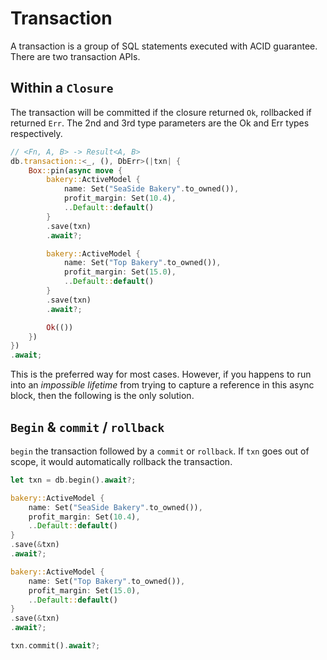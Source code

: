 # Transaction

A transaction is a group of SQL statements executed with ACID guarantee. There are two transaction APIs.

## Within a `Closure`

The transaction will be committed if the closure returned `Ok`, rollbacked if returned `Err`. The 2nd and 3rd type parameters are the Ok and Err types respectively.

```rust
// <Fn, A, B> -> Result<A, B>
db.transaction::<_, (), DbErr>(|txn| {
    Box::pin(async move {
        bakery::ActiveModel {
            name: Set("SeaSide Bakery".to_owned()),
            profit_margin: Set(10.4),
            ..Default::default()
        }
        .save(txn)
        .await?;

        bakery::ActiveModel {
            name: Set("Top Bakery".to_owned()),
            profit_margin: Set(15.0),
            ..Default::default()
        }
        .save(txn)
        .await?;

        Ok(())
    })
})
.await;
```

This is the preferred way for most cases. However, if you happens to run into an *impossible lifetime* from trying to capture a reference in this async block, then the following is the only solution.

## `Begin` & `commit` / `rollback`

`begin` the transaction followed by a `commit` or `rollback`. If `txn` goes out of scope, it would automatically rollback the transaction.

```rust
let txn = db.begin().await?;

bakery::ActiveModel {
    name: Set("SeaSide Bakery".to_owned()),
    profit_margin: Set(10.4),
    ..Default::default()
}
.save(&txn)
.await?;

bakery::ActiveModel {
    name: Set("Top Bakery".to_owned()),
    profit_margin: Set(15.0),
    ..Default::default()
}
.save(&txn)
.await?;

txn.commit().await?;
```
